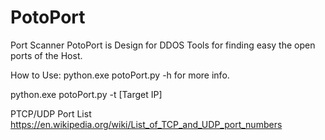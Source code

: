 # PotoPort
Port Scanner
PotoPort is Design for DDOS Tools for finding easy the open ports of the Host.

How to Use:
python.exe potoPort.py -h for more info.

python.exe potoPort.py -t [Target IP]

PTCP/UDP Port List
https://en.wikipedia.org/wiki/List_of_TCP_and_UDP_port_numbers
